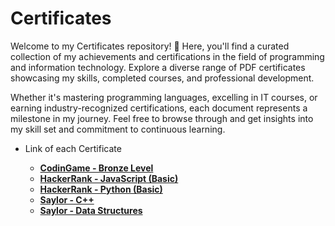 
# Certificates

Welcome to my Certificates repository! 📜 Here, you'll find a curated collection of my achievements and certifications in the field of programming and information technology. Explore a diverse range of PDF certificates showcasing my skills, completed courses, and professional development.

Whether it's mastering programming languages, excelling in IT courses, or earning industry-recognized certifications, each document represents a milestone in my journey. Feel free to browse through and get insights into my skill set and commitment to continuous learning.

- Link of each Certificate

	- **[CodinGame - Bronze Level](https://www.codingame.com/certification/cXlEOdpIRbkPwLC4VIApvA)**
	- **[HackerRank - JavaScript (Basic)](https://www.hackerrank.com/certificates/2f6b69e3cc2c)**
	- **[HackerRank - Python (Basic)](https://www.hackerrank.com/certificates/452e35f4a7f3)**
	- **[Saylor - C++](https://certificates.saylor.org/76b2cf1d-b143-47aa-bfd5-3147230c0805#gs.3ki8r0)**
	- **[Saylor - Data Structures](https://certificates.saylor.org/ba75509b-1eed-4661-bdeb-9f3d3c5d8a15#gs.3kk4m7)**